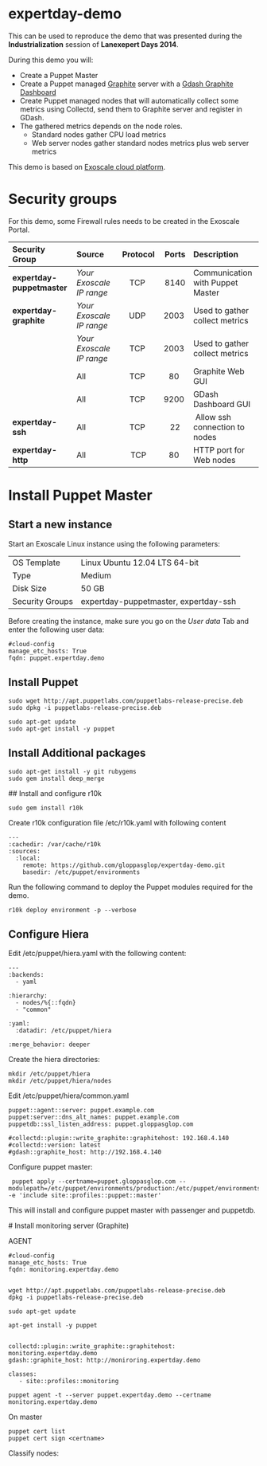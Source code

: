 expertday-demo
==============

This can be used to reproduce the demo that was presented during the **Industrialization** session of **Lanexepert Days 2014**.

During this demo you will:

* Create a Puppet Master
* Create a Puppet managed [Graphite](http://graphite.wikidot.com) server with a [Gdash Graphite Dashboard](https://github.com/ripienaar/gdash) 
* Create Puppet managed nodes that will automatically collect some metrics using Collectd, send them to Graphite server and register in GDash. 
* The gathered metrics depends on the node roles. 
  * Standard nodes gather CPU load metrics
  * Web server nodes gather standard nodes metrics plus web server metrics 

This demo is based on [Exoscale cloud platform](https://www.exoscale.ch/open-cloud/compute/).

# Security groups

For this demo, some Firewall rules needs to be created in the Exoscale Portal.

| Security Group          | Source                 | Protocol | Ports  | Description |
| :----------------------- | :---------------------- | :--------: | :------: | :----------- | 
| **expertday-puppetmaster**  | *Your Exoscale IP range* | TCP      | 8140   | Communication with Puppet Master |
| **expertday-graphite**      | *Your Exoscale IP range* | UDP      | 2003   | Used to gather collect metrics |
|                         | *Your Exoscale IP range* | TCP      | 2003   | Used to gather collect metrics |
|                         | All                    | TCP      | 80     | Graphite Web GUI |
|                         | All                    | TCP      | 9200   | GDash Dashboard GUI |
| **expertday-ssh**           | All                    | TCP      | 22     | Allow ssh connection to nodes |
| **expertday-http**          | All                    | TCP      | 80     | HTTP port for Web nodes |



# Install Puppet Master


## Start a new instance 

Start an Exoscale Linux instance using the following parameters:

|                 |                               |
| --------------- | ----------------------------- |
| OS Template     | Linux Ubuntu 12.04 LTS 64-bit |
| Type            | Medium |
| Disk Size       | 50 GB |
| Security Groups | expertday-puppetmaster, expertday-ssh |

Before creating the instance, make sure you go on the *User data* Tab and enter the following user data: 

    #cloud-config
    manage_etc_hosts: True
    fqdn: puppet.expertday.demo

## Install Puppet

    sudo wget http://apt.puppetlabs.com/puppetlabs-release-precise.deb
    sudo dpkg -i puppetlabs-release-precise.deb 

    sudo apt-get update
    sudo apt-get install -y puppet 

## Install Additional packages

    sudo apt-get install -y git rubygems
    sudo gem install deep_merge

## Install and configure r10k

    sudo gem install r10k

Create r10k configuration file /etc/r10k.yaml with following content

    ---
    :cachedir: /var/cache/r10k
    :sources:
      :local:
        remote: https://github.com/gloppasglop/expertday-demo.git
        basedir: /etc/puppet/environments


Run the following command to deploy the Puppet modules required for the demo. 

    r10k deploy environment -p --verbose


## Configure Hiera


Edit /etc/puppet/hiera.yaml with the following content:

    ---
    :backends:
      - yaml
    
    :hierarchy:
      - nodes/%{::fqdn}
      - "common"
    
    :yaml:
      :datadir: /etc/puppet/hiera
          
    :merge_behavior: deeper

Create the hiera directories:

    mkdir /etc/puppet/hiera
    mkdir /etc/puppet/hiera/nodes

Edit /etc/puppet/hiera/common.yaml

    puppet::agent::server: puppet.example.com
    puppet:server::dns_alt_names: puppet.example.com
    puppetdb::ssl_listen_address: puppet.gloppasglop.com

    #collectd::plugin::write_graphite::graphitehost: 192.168.4.140
    #collectd::version: latest
    #gdash::graphite_host: http://192.168.4.140


Configure puppet master:

     puppet apply --certname=puppet.gloppasglop.com --modulepath=/etc/puppet/environments/production:/etc/puppet/environments/production/modules -e 'include site::profiles::puppet::master'

This will install and configure puppet master with passenger and puppetdb.

# Install monitoring server (Graphite)


AGENT

    #cloud-config
    manage_etc_hosts: True
    fqdn: monitoring.expertday.demo


    wget http://apt.puppetlabs.com/puppetlabs-release-precise.deb
    dpkg -i puppetlabs-release-precise.deb 

    sudo apt-get update

    apt-get install -y puppet


    collectd::plugin::write_graphite::graphitehost: monitoring.expertday.demo
    gdash::graphite_host: http://moniroring.expertday.demo

    classes:
       - site::profiles::monitoring

    puppet agent -t --server puppet.expertday.demo --certname monitoring.expertday.demo


On master

    puppet cert list
    puppet cert sign <certname>


Classify nodes:



